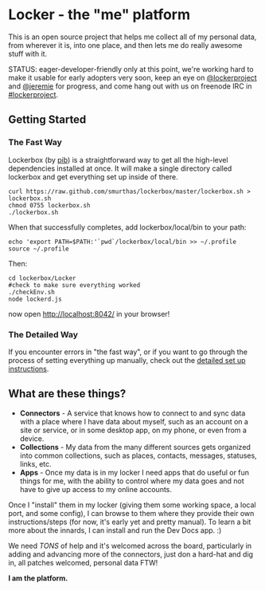 Locker - the "me" platform
======================

This is an open source project that helps me collect all of my personal data, from wherever it is, into one place, and then lets me do really awesome stuff with it.

STATUS: eager-developer-friendly only at this point, we're working hard to make it usable for early adopters very soon, keep an eye on [@lockerproject](http://twitter.com/lockerproject) and [@jeremie](http://twitter.com/jeremie) for progress, and come hang out with us on freenode IRC in [#lockerproject](http://webchat.freenode.net/?channels=lockerproject).


## Getting Started

### The Fast Way

Lockerbox (by [pib](https://www.github.com/pib)) is a straightforward way to get all the high-level dependencies installed at once. It will make a single directory called lockerbox and get everything set up inside of there.

    curl https://raw.github.com/smurthas/lockerbox/master/lockerbox.sh > lockerbox.sh
    chmod 0755 lockerbox.sh
    ./lockerbox.sh

When that successfully completes, add lockerbox/local/bin to your path:

    echo 'export PATH=$PATH:'`pwd`/lockerbox/local/bin >> ~/.profile
    source ~/.profile

Then:
    
    cd lockerbox/Locker
    #check to make sure everything worked
    ./checkEnv.sh
    node lockerd.js

now open [http://localhost:8042/](http://localhost:8042/) in your browser!

### The Detailed Way

If you encounter errors in "the fast way", or if you want to go through the process of setting everything up manually, check out the [detailed set up instructions](https://github.com/LockerProject/Locker/wiki/Detailed-Set-Up-Instructions).


## What are these things? ##

* **Connectors** - A service that knows how to connect to and sync data with a place where I have data about myself, such as an account on a site or service, or in some desktop app, on my phone, or even from a device.
* **Collections** - My data from the many different sources gets organized into common collections, such as places, contacts, messages, statuses, links, etc.
* **Apps** - Once my data is in my locker I need apps that do useful or fun things for me, with the ability to control where my data goes and not have to give up access to my online accounts.

Once I "install" them in my locker (giving them some working space, a local port, and some config), I can browse to them where they provide their own instructions/steps (for now, it's early yet and pretty manual).  To learn a bit more about the innards, I can install and run the Dev Docs app. :)

We need *TONS* of help and it's welcomed across the board, particularly in adding and advancing more of the connectors, just don a hard-hat and dig in, all patches welcomed, personal data FTW!

**I am the platform.**
